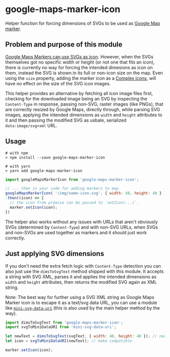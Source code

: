 # google-maps-marker-icon
Helper function for forcing dimensions of SVGs to be used as [Google Map marker](https://developers.google.com/maps/documentation/javascript/markers).

## Problem and purpose of this module
[Google Maps Markers can use SVGs as icon](https://developers.google.com/maps/documentation/javascript/markers).
However, when the SVGs themselves got no specific width or height (or not one that fits an icon), there is currently no way for forcing the intended dimesions as icon on them, instead the SVG is shown in its full or non-icon size on the map.
Even using the `size` property, adding the marker icon as a [Complex icons](https://developers.google.com/maps/documentation/javascript/markers#complex_icons), will have no effect on the size of the SVG icon images.

This helper provides an alternative by fetching all icon image files first, 
checking for the downloaded image being an SVG by inspecting the `Content-Type` in response, 
passing non-SVG, raster images (like PNGs), that are correctly resized by Google Maps, directly through, 
while parsing SVG images, applying the intended dimensions as `width` and `height` attributes to it and 
then passing the modified SVG as usbale, serialized `data:image/svg+xml` URL.

## Usage
````
# with npm
> npm install --save google-maps-marker-icon

# with yarn
> yarn add google-maps-marker-icon
````

```js
import googleMapsMarkerIcon from 'google-maps-marker-icon';

// ... then in your code for adding markers to map
googleMapsMarkerIcon( '/img/some-icon.svg', { width: 48, height: 48 } )
.then((icon) => {
  // the icon from promise can be passed to `setIcon(...)`.
  marker.setIcon(icon);
})
````
The helper also works without any issues with URLs that aren't obviously SVGs (determined by `Content-Type`) and with non-SVG URLs, when SVGs and non-SVGs are used together as markers and it should just work correctly.

## Just applying SVG dimensions
If you don't need the extra fetch logic with `Content-Type` detection you can also just use the `dimsToSvgText` method shipped with this module. It accepts a string with SVG XML, parses it and applies the intended dimensions as `width` and `height` attributes, then returns the modified SVG again as XML string.

Note: The best way for further using a SVG XML string as Google Maps Marker icon is to escape it as a text/svg data URL, you can use a module like [`mini-svg-data-uri`](https://www.npmjs.com/package/mini-svg-data-uri) (this is also used by the main helper method by the way).

```js
import dimsToSvgText from 'google-maps-marker-icon';
import svgToMiniDataURI from 'mini-svg-data-uri';

let newText = dimsToSvgText(svgText, { width: 48, height: 48 }); // new SVG XML string
let icon = svgToMiniDataURI(newText); // make compatible

marker.setIcon(icon);
````

